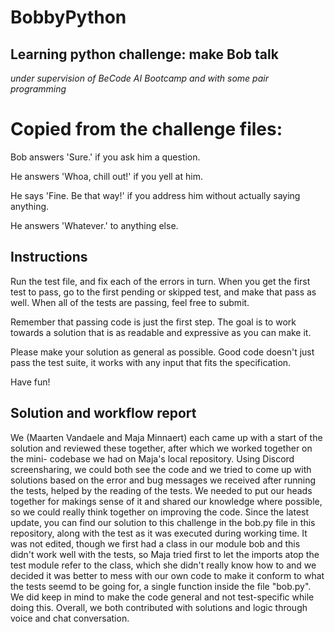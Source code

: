 # BobbyPython

## Learning python challenge: make Bob talk

*under supervision of BeCode AI Bootcamp and with some pair programming*

# Copied from the challenge files:

Bob answers 'Sure.' if you ask him a question.

He answers 'Whoa, chill out!' if you yell at him.

He says 'Fine. Be that way!' if you address him without actually saying
anything.

He answers 'Whatever.' to anything else.

## Instructions

Run the test file, and fix each of the errors in turn. When you get the
first test to pass, go to the first pending or skipped test, and make
that pass as well. When all of the tests are passing, feel free to
submit.

Remember that passing code is just the first step. The goal is to work
towards a solution that is as readable and expressive as you can make
it.

Please make your solution as general as possible. Good code doesn't just
pass the test suite, it works with any input that fits the
specification.

Have fun!

## Solution and workflow report

We (Maarten Vandaele and Maja Minnaert) each came up with a start of the solution
and reviewed these together, after which we worked together on the mini-
codebase we had on Maja's local repository. Using Discord screensharing, we could
both see the code and we tried to come up with solutions based on the error
and bug messages we received after running the tests, helped by the reading
of the tests. We needed to put our heads together for makings sense of it
and shared our knowledge where possible, so we could really think together
on improving the code. Since the latest update, you can find our solution to this
challenge in the bob.py file in this repository, along with the test as it was
executed during working time. It was not edited, though we first had a class
in our module bob and this didn't work well with the tests, so Maja tried first
to let the imports atop the test module refer to the class, which she didn't
really know how to and we decided it was better to mess with our own code to make
it conform to what the tests seemd to be going for, a single function inside the 
file "bob.py". We did keep in mind to make the code general and not test-specific 
while doing this. Overall, we both contributed with solutions and logic through
voice and chat conversation.
